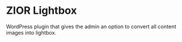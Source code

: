 # ZIOR Lightbox
WordPress plugin that gives the admin an option to convert all content images into lightbox.
